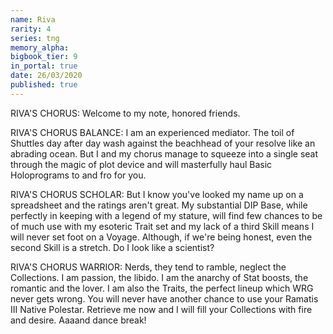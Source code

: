 ```yaml
---
name: Riva
rarity: 4
series: tng
memory_alpha:
bigbook_tier: 9
in_portal: true
date: 26/03/2020
published: true
---
```


RIVA'S CHORUS: Welcome to my note, honored friends.

RIVA'S CHORUS BALANCE: I am an experienced mediator. The toil of Shuttles day after day wash against the beachhead of your resolve like an abrading ocean. But I and my chorus manage to squeeze into a single seat through the magic of plot device and will masterfully haul Basic Holoprograms to and fro for you.

RIVA'S CHORUS SCHOLAR: But I know you've looked my name up on a spreadsheet and the ratings aren't great. My substantial DIP Base, while perfectly in keeping with a legend of my stature, will find few chances to be of much use with my esoteric Trait set and my lack of a third Skill means I will never set foot on a Voyage. Although, if we're being honest, even the second Skill is a stretch. Do I look like a scientist?

RIVA'S CHORUS WARRIOR: Nerds, they tend to ramble, neglect the Collections. I am passion, the libido. I am the anarchy of Stat boosts, the romantic and the lover. I am also the Traits, the perfect lineup which WRG never gets wrong. You will never have another chance to use your Ramatis III Native Polestar. Retrieve me now and I will fill your Collections with fire and desire. Aaaand dance break!
